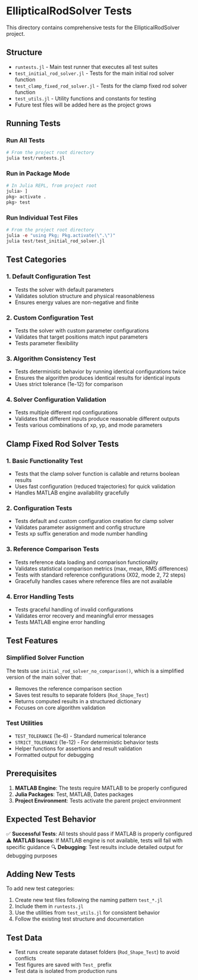 # EllipticalRodSolver Tests

This directory contains comprehensive tests for the EllipticalRodSolver project.

## Structure

- `runtests.jl` - Main test runner that executes all test suites
- `test_initial_rod_solver.jl` - Tests for the main initial rod solver function
- `test_clamp_fixed_rod_solver.jl` - Tests for the clamp fixed rod solver function
- `test_utils.jl` - Utility functions and constants for testing
- Future test files will be added here as the project grows

## Running Tests

### Run All Tests
```julia
# From the project root directory
julia test/runtests.jl
```

### Run in Package Mode
```julia
# In Julia REPL, from project root
julia> ]
pkg> activate .
pkg> test
```

### Run Individual Test Files
```julia
# From the project root directory
julia -e "using Pkg; Pkg.activate(\".\")"
julia test/test_initial_rod_solver.jl
```

## Test Categories

### 1. Default Configuration Test
- Tests the solver with default parameters
- Validates solution structure and physical reasonableness
- Ensures energy values are non-negative and finite

### 2. Custom Configuration Test  
- Tests the solver with custom parameter configurations
- Validates that target positions match input parameters
- Tests parameter flexibility

### 3. Algorithm Consistency Test
- Tests deterministic behavior by running identical configurations twice
- Ensures the algorithm produces identical results for identical inputs
- Uses strict tolerance (1e-12) for comparison

### 4. Solver Configuration Validation
- Tests multiple different rod configurations
- Validates that different inputs produce reasonable different outputs
- Tests various combinations of xp, yp, and mode parameters

## Clamp Fixed Rod Solver Tests

### 1. Basic Functionality Test
- Tests that the clamp solver function is callable and returns boolean results
- Uses fast configuration (reduced trajectories) for quick validation
- Handles MATLAB engine availability gracefully

### 2. Configuration Tests
- Tests default and custom configuration creation for clamp solver
- Validates parameter assignment and config structure
- Tests xp suffix generation and mode number handling

### 3. Reference Comparison Tests  
- Tests reference data loading and comparison functionality
- Validates statistical comparison metrics (max, mean, RMS differences)
- Tests with standard reference configurations (X02, mode 2, 72 steps)
- Gracefully handles cases where reference files are not available

### 4. Error Handling Tests
- Tests graceful handling of invalid configurations  
- Validates error recovery and meaningful error messages
- Tests MATLAB engine error handling

## Test Features

### Simplified Solver Function
The tests use `initial_rod_solver_no_comparison()`, which is a simplified version of the main solver that:
- Removes the reference comparison section
- Saves test results to separate folders (`Rod_Shape_Test`)
- Returns computed results in a structured dictionary
- Focuses on core algorithm validation

### Test Utilities
- `TEST_TOLERANCE` (1e-6) - Standard numerical tolerance
- `STRICT_TOLERANCE` (1e-12) - For deterministic behavior tests
- Helper functions for assertions and result validation
- Formatted output for debugging

## Prerequisites

1. **MATLAB Engine**: The tests require MATLAB to be properly configured
2. **Julia Packages**: Test, MATLAB, Dates packages
3. **Project Environment**: Tests activate the parent project environment

## Expected Test Behavior

✅ **Successful Tests**: All tests should pass if MATLAB is properly configured
⚠️ **MATLAB Issues**: If MATLAB engine is not available, tests will fail with specific guidance
🔍 **Debugging**: Test results include detailed output for debugging purposes

## Adding New Tests

To add new test categories:

1. Create new test files following the naming pattern `test_*.jl`
2. Include them in `runtests.jl`
3. Use the utilities from `test_utils.jl` for consistent behavior
4. Follow the existing test structure and documentation

## Test Data

- Test runs create separate dataset folders (`Rod_Shape_Test`) to avoid conflicts
- Test figures are saved with `Test_` prefix
- Test data is isolated from production runs
